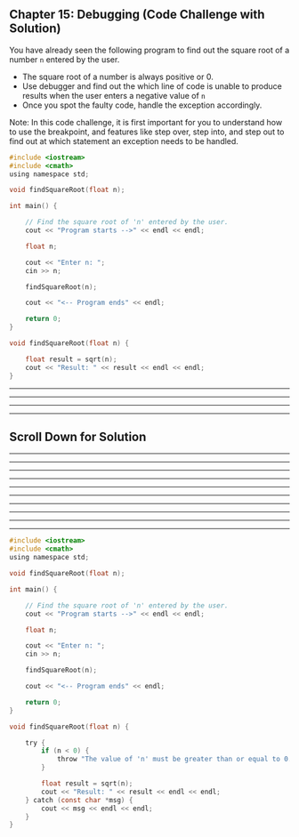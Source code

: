 ## Chapter 15: Debugging (Code Challenge with Solution) 

You have already seen the following program to find out the square root of a number `n` entered by the user.
- The square root of a number is always positive or 0. 
- Use debugger and find out the which line of code is unable to produce results when the user enters a negative value of `n`
- Once you spot the faulty code, handle the exception accordingly.

Note: In this code challenge, it is first important for you to understand how to use the breakpoint, and features like step over, step into, and step out to find out at which statement an exception needs to be handled. 

```C
#include <iostream>
#include <cmath>
using namespace std;

void findSquareRoot(float n);

int main() {

	// Find the square root of 'n' entered by the user.
	cout << "Program starts -->" << endl << endl;

	float n;

	cout << "Enter n: ";
	cin >> n;

	findSquareRoot(n);

	cout << "<-- Program ends" << endl;

	return 0;
}

void findSquareRoot(float n) {

	float result = sqrt(n);
	cout << "Result: " << result << endl << endl;
}

```

----
----
----
----
## Scroll Down for Solution 
----
----
----
----
----
----
----
----
----
----

```C
#include <iostream>
#include <cmath>
using namespace std;

void findSquareRoot(float n);

int main() {

	// Find the square root of 'n' entered by the user.
	cout << "Program starts -->" << endl << endl;

	float n;

	cout << "Enter n: ";
	cin >> n;

	findSquareRoot(n);

	cout << "<-- Program ends" << endl;

	return 0;
}

void findSquareRoot(float n) {

	try {
		if (n < 0) {
			throw "The value of 'n' must be greater than or equal to 0. Please try again.";
		}

		float result = sqrt(n);
		cout << "Result: " << result << endl << endl;
	} catch (const char *msg) {
		cout << msg << endl << endl;
	}
}

```
